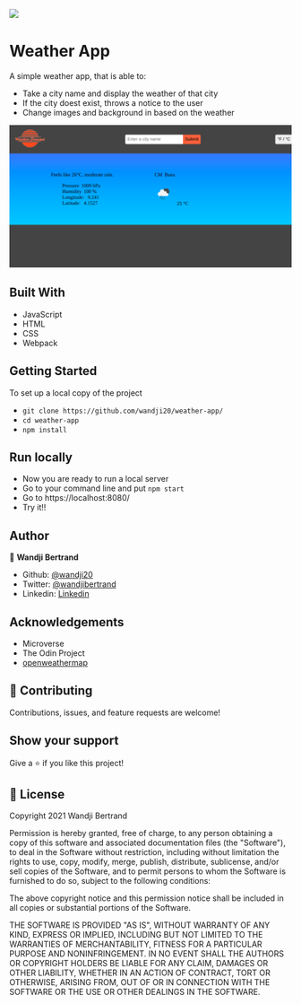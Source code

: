 ![](https://img.shields.io/badge/Microverse-blueviolet)

# Weather App

A simple weather app, that is able to:

- Take a city name and display the weather of that city
- If the city doest exist, throws a notice to the user
- Change images and background in based on the weather

![](./assets/screen.png)

## Built With

- JavaScript
- HTML
- CSS
- Webpack

## Getting Started

To set up a local copy of the project

- `git clone https://github.com/wandji20/weather-app/`
- `cd weather-app`
- `npm install`

## Run locally

- Now you are ready to run a local server
- Go to your command line and put `npm start`
- Go to https://localhost:8080/
- Try it!!

## Author

👤 **Wandji Bertrand**

- Github: [@wandji20](https://github.com/wandji20)
- Twitter: [@wandjibertrand](https://twitter.com/wandjibertrand)
- Linkedin: [Linkedin](https://www.linkedin.com/in/wandji-bertrand/)

## Acknowledgements

- Microverse
- The Odin Project
- [openweathermap](https://openweathermap.org/)

## 🤝 Contributing

Contributions, issues, and feature requests are welcome!

## Show your support

Give a ⭐️ if you like this project!

## 📝 License

Copyright 2021 Wandji Bertrand

Permission is hereby granted, free of charge, to any person obtaining a copy of this software and associated documentation files (the "Software"), to deal in the Software without restriction, including without limitation the rights to use, copy, modify, merge, publish, distribute, sublicense, and/or sell copies of the Software, and to permit persons to whom the Software is furnished to do so, subject to the following conditions:

The above copyright notice and this permission notice shall be included in all copies or substantial portions of the Software.

THE SOFTWARE IS PROVIDED "AS IS", WITHOUT WARRANTY OF ANY KIND, EXPRESS OR IMPLIED, INCLUDING BUT NOT LIMITED TO THE WARRANTIES OF MERCHANTABILITY, FITNESS FOR A PARTICULAR PURPOSE AND NONINFRINGEMENT. IN NO EVENT SHALL THE AUTHORS OR COPYRIGHT HOLDERS BE LIABLE FOR ANY CLAIM, DAMAGES OR OTHER LIABILITY, WHETHER IN AN ACTION OF CONTRACT, TORT OR OTHERWISE, ARISING FROM, OUT OF OR IN CONNECTION WITH THE SOFTWARE OR THE USE OR OTHER DEALINGS IN THE SOFTWARE.
